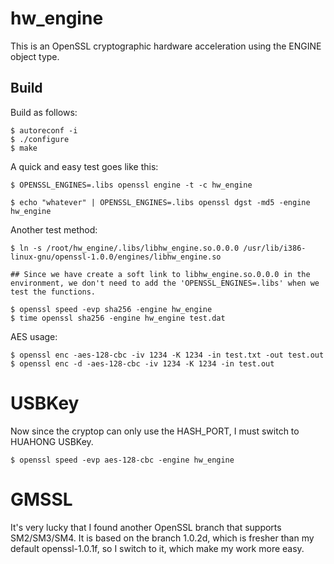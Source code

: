 # hw_engine

This is an OpenSSL cryptographic hardware acceleration using the ENGINE object type.

## Build

Build as follows:

    $ autoreconf -i
    $ ./configure
    $ make

A quick and easy test goes like this:

    $ OPENSSL_ENGINES=.libs openssl engine -t -c hw_engine

    $ echo "whatever" | OPENSSL_ENGINES=.libs openssl dgst -md5 -engine hw_engine


Another test method:

    $ ln -s /root/hw_engine/.libs/libhw_engine.so.0.0.0 /usr/lib/i386-linux-gnu/openssl-1.0.0/engines/libhw_engine.so

    ## Since we have create a soft link to libhw_engine.so.0.0.0 in the environment, we don't need to add the 'OPENSSL_ENGINES=.libs' when we test the functions.
    
    $ openssl speed -evp sha256 -engine hw_engine
    $ time openssl sha256 -engine hw_engine test.dat

AES usage:

    $ openssl enc -aes-128-cbc -iv 1234 -K 1234 -in test.txt -out test.out
    $ openssl enc -d -aes-128-cbc -iv 1234 -K 1234 -in test.out

# USBKey
Now since the cryptop can only use the HASH_PORT, I must switch to HUAHONG USBKey.

    $ openssl speed -evp aes-128-cbc -engine hw_engine
    
# GMSSL
It's very lucky that I found another OpenSSL branch that supports SM2/SM3/SM4.
It is based on the branch 1.0.2d, which is fresher than my default openssl-1.0.1f, so I switch to it, which make my work more easy.
